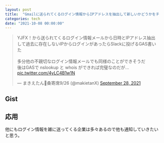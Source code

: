 ```yaml
---
layout: post
title:  "Gmailに送られてくるログイン情報からIPアドレスを抽出して新しいかどうかをチェックする"
categories: tech
date: "2021-10-08 00:00:00"
---
```


<blockquote class="twitter-tweet tw-align-center"><p lang="ja" dir="ltr">YJFX！から送られてくるログイン情報メールから日時とIPアドレス抽出して過去に存在しないIPからログインがあったらSlackに投げるGAS書いた<br><br>多分他の不親切なログイン情報メールでも同様のことができそうだ<br>後はGASで nslookup と whois ができれば完璧なのだが... <a href="https://t.co/4yLC4B1w1N">pic.twitter.com/4yLC4B1w1N</a></p>&mdash; まきえたん🥦桑寄席9/26 (@makietanX) <a href="https://twitter.com/makietanX/status/1443001992087957504?ref_src=twsrc%5Etfw">September 28, 2021</a></blockquote> <script async src="https://platform.twitter.com/widgets.js" charset="utf-8"></script>

## Gist

<script src="https://gist.github.com/tanjoin/9052c8e69ddc0ac8f69fa5925c782e7d.js"></script>


## 応用

他にもログイン情報を雑に送ってくる企業は多々あるので他も通知していきたいと思う。
